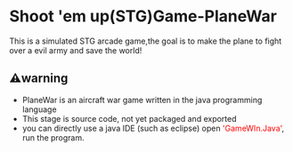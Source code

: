 <h1><strong>Shoot 'em up(STG)Game-PlaneWar</strong></h1>

This is a simulated STG arcade game,the goal is to make the plane to fight over a evil army and save the world!

<h2>⚠️warning</h2>
<ul><li>
PlaneWar is an aircraft war game written in the java programming language </li>

<li>This stage is source code, not yet packaged and exported </li>
<li>you can directly use a java IDE (such as eclipse) open <font color=red>'GameWIn.Java'</font>, run the program. </li>

  
  
  
  </li></ul>
